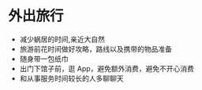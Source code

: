 # 外出旅行

- 减少蜗居的时间,亲近大自然
- 旅游前花时间做好攻略，路线以及携带的物品准备
- 随身带一包纸巾
- 出门下馆子前，逛 App，避免额外消费，避免不开心消费
- 和从事服务时间较长的人多聊聊天
